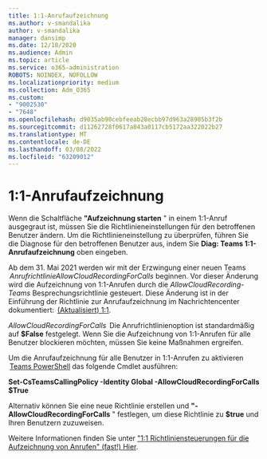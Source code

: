 ```yaml
---
title: 1:1-Anrufaufzeichnung
ms.author: v-smandalika
author: v-smandalika
manager: dansimp
ms.date: 12/18/2020
ms.audience: Admin
ms.topic: article
ms.service: o365-administration
ROBOTS: NOINDEX, NOFOLLOW
ms.localizationpriority: medium
ms.collection: Adm_O365
ms.custom:
- "9002530"
- "7648"
ms.openlocfilehash: d9035ab90cebfeeab28ecbb97d963a28905b3f2b
ms.sourcegitcommit: d11262728f0617a843a0117cb5172aa322022b27
ms.translationtype: MT
ms.contentlocale: de-DE
ms.lasthandoff: 03/08/2022
ms.locfileid: "63209012"
---
```

# <a name="11-call-recording"></a>1:1-Anrufaufzeichnung

Wenn die Schaltfläche **"Aufzeichnung starten** " in einem 1:1-Anruf ausgegraut ist, müssen Sie die Richtlinieneinstellungen für den betroffenen Benutzer ändern. Um die Richtlinieneinstellung zu überprüfen, führen Sie die Diagnose für den betroffenen Benutzer aus, indem Sie **Diag: Teams 1:1-Anrufaufzeichnung** oben eingeben.     

Ab dem 31. Mai 2021 werden wir mit der Erzwingung einer neuen Teams  *AnrufrichtlinieAllowCloudRecordingForCalls* beginnen. Vor dieser Änderung wird die Aufzeichnung von 1:1-Anrufen durch die *AllowCloudRecording-Teams* Besprechungsrichtlinie gesteuert. Diese Änderung ist in der Einführung der Richtlinie zur Anrufaufzeichnung im Nachrichtencenter dokumentiert:  [(Aktualisiert) 1:1](https://portal.microsoft.com/Adminportal/Home?ref=MessageCenter/:/messages/MC238796).  

*AllowCloudRecordingForCalls*  Die Anrufrichtlinienoption ist standardmäßig auf **$False** festgelegt. Wenn Sie die Aufzeichnung von 1:1-Anrufen für alle Benutzer blockieren möchten, müssen Sie keine Maßnahmen ergreifen.  

Um die Anrufaufzeichnung für alle Benutzer in 1:1-Anrufen zu aktivieren  [Teams PowerShell](https://docs.microsoft.com/microsoftteams/teams-powershell-install) das folgende Cmdlet ausführen: 

**Set-CsTeamsCallingPolicy -Identity Global -AllowCloudRecordingForCalls $True** 

Alternativ können Sie eine neue Richtlinie erstellen und **"-AllowCloudRecordingForCalls** " festlegen, um diese Richtlinie zu **$true** und Ihren Benutzern zuzuweisen. 

Weitere Informationen finden Sie unter ["1:1 Richtliniensteuerungen für die Aufzeichnung von Anrufen" (fast!) Hier](https://techcommunity.microsoft.com/t5/microsoft-teams-support/1-1-call-recording-policy-controls-are-almost-here/ba-p/2217668).
